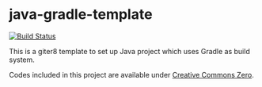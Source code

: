 java-gradle-template
====================

[![Build Status](https://travis-ci.org/east301/java-gradle-template.g8.svg?branch=master)](https://travis-ci.org/east301/java-gradle-template.g8)

This is a giter8 template to set up Java project which uses Gradle as build system.

Codes included in this project are available under 
[Creative Commons Zero](https://creativecommons.org/publicdomain/zero/1.0/deed.en).
